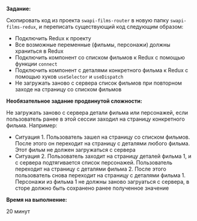**Задание:**

Скопировать код из проекта `swapi-films-router` в новую папку `swapi-films-redux`, и переписать существующий код следующим образом:
 - Подключить Redux к проекту
 - Все возможные переменные (фильмы, персонажи) должны храниться в Redux 
 - Подключить компонент со списком фильмов к Redux с помощью функции `connect`
 - Подключить компонент с деталями конкретного фильма к Redux с помощью хуков `useSelector` и `useDispatch`
 - Не загружать заново с сервера список фильмов при повторном заходе на страницу со списком фильмов

**Необязательное задание продвинутой сложности:**
 
Не загружать заново с сервера детали фильма или персонажей, если пользователь ранее в этой сессии заходил на страницу конкретного фильма. Например:
 - Ситуация 1. Пользователь зашел на страницу со списком фильмов. После этого он переходит на страницу с деталями любого фильма. Этот фильм не должен загружаться с сервера
 - Ситуация 2. Пользователь заходит на страницу деталей фильма 1, и с сервера подтягивается список персонажей. Пользователь переходит на страницу с деталями фильма 2. После этого пользователь снова переходит на страницу с деталями фильма 1. Персонажи из фильма 1 не должны заново загруаться с сервера, в сторе должно быть сохранено ранее полученное значение
 
**Время на выполнение:**

20 минут
